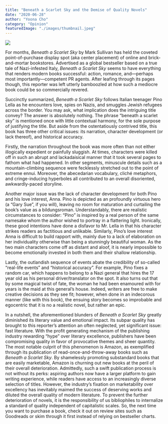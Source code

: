 ```yaml
---
title: "Beneath a Scarlet Sky and the Demise of Quality Novels"
date: "2020-06-28"
author: "Yoona Cho"
category: "Opinion"
featuredImage: "./images/thumbnail.jpeg"
---
```


![](/images/thumbnail.jpeg)

For months, _Beneath a Scarlet Sky_ by Mark Sullivan has held the coveted point-of-purchase display spot (aka center placement) of online and brick-and-mortar bookstores. Advertised as a global bestseller based on a true tale of Nazi-infested Italy, _Beneath a Scarlet Sky_ seems to have everything that renders modern books successful: action, romance, and—perhaps most importantly—competent PR agents. After leafing through its pages though, this reporter was left utterly bamboozled at how such a mediocre book could be so commercially revered.

Succinctly summarized, _Beneath a Scarlet Sky_ follows Italian teenager Pino Lella as he encounters love, spies on Nazis, and smuggles Jewish refugees across the border. You may ask, what implication does the intriguing title convey? The answer is absolutely nothing. The phrase “beneath a scarlet sky” is mentioned once with little contextual harmony, for the sole purpose of justifying the title. But aside from the ostentatiously contrived title, this book has three other critical issues: its narration, character development (or lack thereof), and historical accuracy.

Firstly, the narration throughout the book was more often than not either illogically expedient or painfully sluggish. At times, characters were killed off in such an abrupt and lackadaisical manner that it took several pages to fathom what had happened. In other segments, minuscule details such as a mountain-climbing sequence were fecklessly stretched out to the point of extreme ennui. Moreover, the abecedarian vocabulary, cliché metaphors, and cringe-inducing hyperboles all contributed to an overall disoriented, awkwardly-paced storyline.

Another major issue was the lack of character development for both Pino and his love interest, Anna. Pino is depicted as an profoundly virtuous hero (a “Gary Sue”, if you will), leaving no room for maturation and curtailing the book’s value as a bildungsroman. Understandably, there are realistic circumstances to consider: “Pino” is inspired by a real person of the same namesake whom the author wished to portray in a flattering light. Ironically, these good intentions have done a disfavor to Mr. Lella in that his character strikes readers as factitious and unlikable. Similarly, Pino’s love interest Anna is difficult to build rapport with, mainly due to a lack of elaboration on her individuality otherwise than being a stunningly beautiful woman. As the two main characters come off as distant and aloof, it is nearly impossible to become emotionally invested in both them and their shallow relationship.

Lastly, the outlandish sequence of events abate the credibility of so-called “real-life events” and “historical accuracy”. For example, Pino fixes a random car, which happens to belong to a Nazi general that hires the 17 year old as his personal driver/translator on the spot. It also turns out that by some magical twist of fate, the woman he had been enamoured with for years is the maid at this general’s house. Indeed, writers are free to make creative decisions as they see fit; however, when done in an indecorous manner (like with this book), the ensuing story becomes so improbable and egocentric that it is no a realistic novel, but rather an epic.

In a nutshell, the aforementioned blunders of _Beneath a Scarlet Sky_ greatly diminished its literary value and emotional impact. Its subpar quality has brought to this reporter’s attention an often neglected, yet significant issue: fast literature. With the profit generating mechanism of the publishing industry rewarding “hype” over literary excellence, publishers have been compromising quality in favor of provocative themes and sheer quantity. The most notable culprit of this phenomenon is Amazon, as exemplified through its publication of read-once-and-throw-away books such as _Beneath a Scarlet Sky_. By shamelessly promoting substandard books that are easily marketable, Amazon is churning out new books at the peril of their overall deterioration. Admittedly, such a swift publication process is not without its perks: aspiring authors now have a larger platform to gain writing experience, while readers have access to an increasingly diverse selection of titles. However, the industry’s fixation on marketability over excellency has inevitably maimed the success of deserving works and diluted the overall quality of modern literature. To prevent the further deterioration of novels, it is the responsibility of us bibliophiles to internalize a standard of quality independent of capitalistic scales. So, the next time you want to purchase a book, check it out on review sites such as Goodreads or skim through it first instead of relying on bestseller charts.
